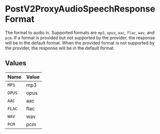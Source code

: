 # PostV2ProxyAudioSpeechResponseFormat

The format to audio in. Supported formats are `mp3`, `opus`, `aac`, `flac`, `wav`, and `pcm`. If a format is provided but not supported by the provider, the response will be in the default format. When the provided format is not supported by the provider, the response will be in the default format.


## Values

| Name   | Value  |
| ------ | ------ |
| `MP3`  | mp3    |
| `OPUS` | opus   |
| `AAC`  | aac    |
| `FLAC` | flac   |
| `WAV`  | wav    |
| `PCM`  | pcm    |